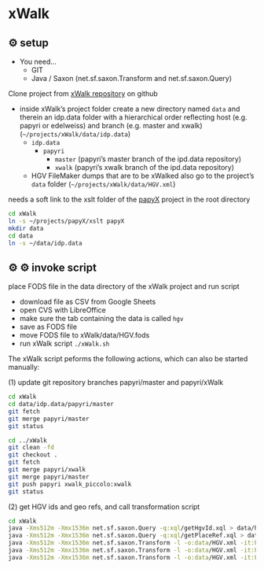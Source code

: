 # xWalk

## ⚙ setup

* You need…
  * GIT
  * Java / Saxon (net.sf.saxon.Transform and net.sf.saxon.Query)

Clone project from [xWalk repository](git@github.com:Edelweiss/xWalk.git) on github

* inside xWalk’s project folder create a new directory named `data` and therein an idp.data folder with a hierarchical order reflecting host (e.g. papyri or edelweiss) and branch (e.g. master and xwalk) (`~/projects/xWalk/data/idp.data`)
  * `idp.data`
    * `papyri`
      * `master` (papyri’s master branch of the ipd.data repository)
      * `xwalk` (papyri’s xwalk branch of the ipd.data repository)
  * HGV FileMaker dumps that are to be xWalked also go to the project’s `data` folder (`~/projects/xWalk/data/HGV.xml`)


needs a soft link to the xslt folder of the [papyX](https://github.com/Edelweiss/papyX) project in the root directory


```bash
cd xWalk
ln -s ~/projects/papyX/xslt papyX
mkdir data
cd data
ln -s ~/data/idp.data

```

## ⚙ ⚙ invoke script

place FODS file in the data directory of the xWalk project and run script

* download file as CSV from Google Sheets
* open CVS with LibreOffice
* make sure the tab containing the data is called ```hgv```
* save as FODS file
* move FODS file to xWalk/data/HGV.fods
* run xWalk script ```./xWalk.sh```

The xWalk script peforms the following actions, which can also be started manually:

(1) update git repository branches papyri/master and papyri/xWalk

```bash
cd xWalk
cd data/idp.data/papyri/master
git fetch
git merge papyri/master
git status

cd ../xWalk
git clean -fd
git checkout .
git fetch
git merge papyri/xwalk
git merge papyri/master
git push papyri xwalk_piccolo:xwalk
git status
```

(2) get HGV ids and geo refs, and call transformation script

```bash
cd xWalk
java -Xms512m -Xmx1536m net.sf.saxon.Query -q:xql/getHgvId.xql > data/hgvId.xml hgvMetaEpiDoc=../data/idp.data/papyri/master/HGV_meta_EpiDoc
java -Xms512m -Xmx1536m net.sf.saxon.Query -q:xql/getPlaceRef.xql > data/placeRef.xml hgvMetaEpiDoc=../data/idp.data/papyri/master/HGV_meta_EpiDoc
java -Xms512m -Xmx1536m net.sf.saxon.Transform -l -o:data/HGV.xml -it:FODS -xsl:xsl/xWalk.xsl PROCESS=new
java -Xms512m -Xmx1536m net.sf.saxon.Transform -l -o:data/HGV.xml -it:FODS -xsl:xsl/xWalk.xsl PROCESS=modified
java -Xms512m -Xmx1536m net.sf.saxon.Transform -l -o:data/HGV.xml -it:FODS -xsl:xsl/xWalk.xsl PROCESS=all
```
